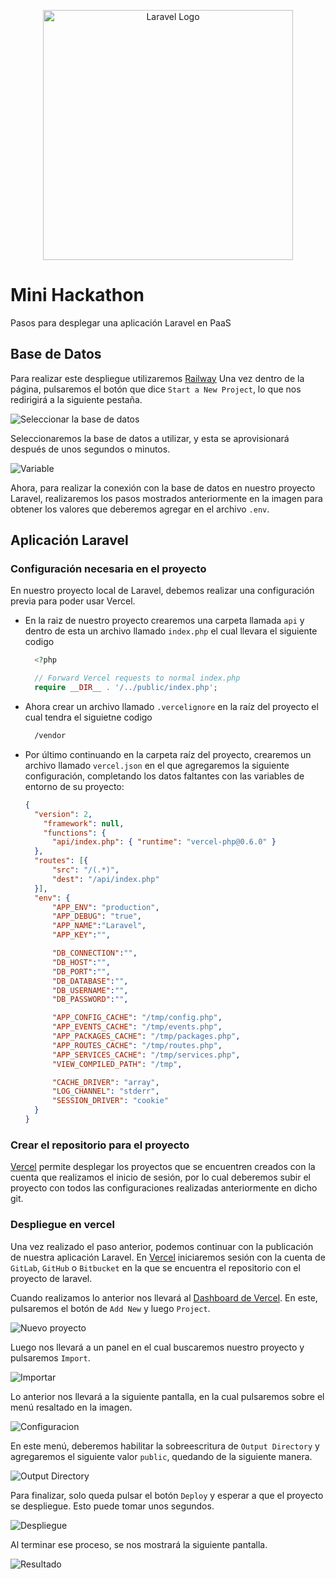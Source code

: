 <p align="center"><a href="https://laravel.com" target="_blank"><img src="https://raw.githubusercontent.com/laravel/art/master/logo-lockup/5%20SVG/2%20CMYK/1%20Full%20Color/laravel-logolockup-cmyk-red.svg" width="400" alt="Laravel Logo"></a></p>

# Mini Hackathon

Pasos para desplegar una aplicación Laravel en PaaS

## Base de Datos

Para realizar este despliegue utilizaremos [Railway](https://railway.app/) Una vez dentro de la página, pulsaremos el botón que dice `Start a New Project`, lo que nos redirigirá a la siguiente pestaña.

![Seleccionar la base de datos](images/select-bd.png)

Seleccionaremos la base de datos a utilizar, y esta se aprovisionará después de unos segundos o minutos.

![Variable](images/variable.png)

Ahora, para realizar la conexión con la base de datos en nuestro proyecto Laravel, realizaremos los pasos mostrados anteriormente en la imagen para obtener los valores que deberemos agregar en el archivo `.env`.

## Aplicación Laravel

### Configuración necesaria en el proyecto

En nuestro proyecto local de Laravel, debemos realizar una configuración previa para poder usar Vercel.

- En la raiz de nuestro proyecto crearemos una carpeta llamada `api` y dentro de esta un archivo llamado `index.php` el cual llevara el siguiente codigo
  ``` php
    <?php

    // Forward Vercel requests to normal index.php
    require __DIR__ . '/../public/index.php';
  ```
- Ahora crear un archivo llamado `.vercelignore` en la raíz del proyecto el cual tendra el siguietne codigo
  ``` bash
    /vendor
  ```

- Por último continuando en la carpeta raíz del proyecto, crearemos un archivo llamado `vercel.json` en el que agregaremos  la siguiente configuración, completando los datos faltantes con las variables de entorno de su proyecto:
  ``` json
  {
    "version": 2,
      "framework": null,
      "functions": {
        "api/index.php": { "runtime": "vercel-php@0.6.0" }
    },
    "routes": [{
        "src": "/(.*)",
        "dest": "/api/index.php"
    }],
    "env": {
        "APP_ENV": "production",
        "APP_DEBUG": "true",
        "APP_NAME":"Laravel",
        "APP_KEY":"",
  
        "DB_CONNECTION":"",
        "DB_HOST":"",
        "DB_PORT":"",
        "DB_DATABASE":"",
        "DB_USERNAME":"",
        "DB_PASSWORD":"",
  
        "APP_CONFIG_CACHE": "/tmp/config.php",
        "APP_EVENTS_CACHE": "/tmp/events.php",
        "APP_PACKAGES_CACHE": "/tmp/packages.php",
        "APP_ROUTES_CACHE": "/tmp/routes.php",
        "APP_SERVICES_CACHE": "/tmp/services.php",
        "VIEW_COMPILED_PATH": "/tmp",
  
        "CACHE_DRIVER": "array",
        "LOG_CHANNEL": "stderr",
        "SESSION_DRIVER": "cookie"
    }
  }
  ```

### Crear el repositorio para el proyecto
[Vercel](https://vercel.com/login) permite desplegar los proyectos que se encuentren creados con la cuenta que realizamos el inicio de sesión, por lo cual deberemos subir el proyecto con todos las configuraciones realizadas anteriormente en dicho git.

### Despliegue en vercel
Una vez realizado el paso anterior, podemos continuar con la publicación de nuestra aplicación Laravel. En [Vercel](https://vercel.com/login) iniciaremos sesión con la cuenta de `GitLab`, `GitHub` o `Bitbucket` en la que se encuentra el repositorio con el proyecto de laravel.

Cuando realizamos lo anterior nos llevará al [Dashboard de Vercel](https://vercel.com/dashboard). En este, pulsaremos el botón de `Add New` y luego `Project`.

![Nuevo proyecto](images/new-project.png)

Luego nos llevará a un panel en el cual buscaremos nuestro proyecto y pulsaremos `Import`.

![Importar](images/import.png)

Lo anterior nos llevará a la siguiente pantalla, en la cual pulsaremos sobre el menú resaltado en la imagen.

![Configuracion](images/conf-project.png)

En este menú, deberemos habilitar la sobreescritura de `Output Directory` y agregaremos el siguiente valor `public`, quedando de la siguiente manera.

![Output Directory](images/output-directory.png)

Para finalizar, solo queda pulsar el botón `Deploy` y esperar a que el proyecto se despliegue. Esto puede tomar unos segundos.

![Despliegue](images/deploy.png)

Al terminar ese proceso, se nos mostrará la siguiente pantalla.

![Resultado](images/result.png)
